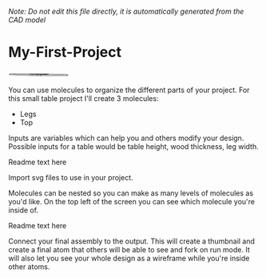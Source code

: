 ###### Note: Do not edit this file directly, it is automatically generated from the CAD model

# My-First-Project

![](/project.svg)



 You can use molecules to organize the different parts of your project. For this small table project I'll create 3 molecules: 
- Legs
- Top

Inputs are variables which can help you and others modify your design. Possible inputs for a table would be table height, wood thickness, leg width.

Readme text here

Import svg files to use in your project. 

Molecules can be nested so you can make as many levels of molecules as you'd like. 
On the top left of the screen you can see which molecule you're inside of.

Readme text here

Connect your final assembly to the output. This will create a thumbnail and create a final atom that others will be able to see and fork on run mode. 
It will also let you see your whole design as a wireframe while you're inside other atoms.




